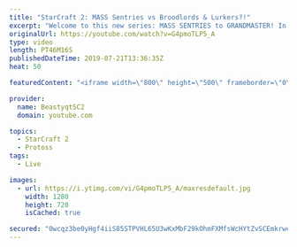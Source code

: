 ```yaml
---
title: "StarCraft 2: MASS Sentries vs Broodlords & Lurkers?!"
excerpt: "Welcome to this new series: MASS SENTRIES to GRANDMASTER! In this series, we will see how far I can get by playing ONLY Sentries on the ladder in ALL Protoss matchups!  More games from the MASS SENTRIES to GRANDMASTER series! In this set of games, we finally make it to Master League! Also, in one of"
originalUrl: https://youtube.com/watch?v=G4pmoTLP5_A
type: video
length: PT46M16S
publishedDateTime: 2019-07-21T13:36:35Z
heat: 50

featuredContent: "<iframe width=\"800\" height=\"500\" frameborder=\"0\" src=\"https://www.youtube.com/embed/G4pmoTLP5_A\" allow=\"accelerometer; autoplay; encrypted-media; gyroscope; picture-in-picture\" allowfullscreen></iframe>"

provider:
  name: BeastyqtSC2
  domain: youtube.com

topics:
  - StarCraft 2
  - Protoss
tags:
  - Live

images:
  - url: https://i.ytimg.com/vi/G4pmoTLP5_A/maxresdefault.jpg
    width: 1280
    height: 720
    isCached: true

secured: "0wcqz3be0yHgf4iiS85STPVHL65U3wKxMbF29kOhmFXMfsWcHYtZvSCEmkrweY6UVlEeNhBnjW2/xdLkuV3i96YQVva00SyOazRwHxzayHy1LbJE9Q5ZJUn0r5MSlGVp2eo6VfAovABLeHx8kH3eDd/UqMgR1eqsAIIpxMhR/3SGUfAICgZAPDmV1ucrhh67nV6u4JnDDvbj/P4sxmnEgeqIM8PdykUW5BISlwcrNITSFkRaA140FZn786w5bhF8IDipWGoASDPcgjdsOjAUhdAuh4I3WtebaL50LCsSKzdhawOuCILqRYHoPV/Gyk3QTVtkiK9ohWFGw1MgLnybUm5FNXpdKKyW+RXM3f3vn1QF4HZhK21+9dgh6xOEjpHa4jG6lZoVjCqmiCKV9kVILDzgKqWESKaO8bcUP8IYrac=;mg7NT72ymesSLCaaz+8d+A=="
---
```


